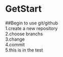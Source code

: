 # GetStart
##Begin to use git/github  
1.create a new repository  
2.choose branchs  
3.change  
4.commit  
5.this is in the test  
